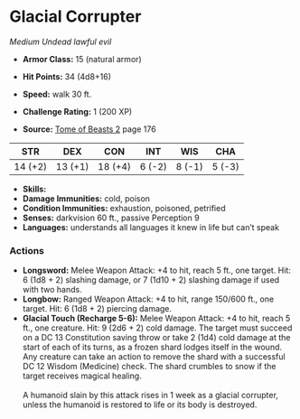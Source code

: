 # Glacial Corrupter

*Medium* *Undead* *lawful evil*

- **Armor Class:** 15 (natural armor)
- **Hit Points:** 34 (4d8+16)
- **Speed:** walk 30 ft.

- **Challenge Rating:** 1 (200 XP)
- **Source:** [Tome of Beasts 2](https://koboldpress.com/kpstore/product/tome-of-beasts-2-for-5th-edition) page 176

| STR | DEX | CON | INT | WIS | CHA |
| --- | --- | --- | --- | --- | --- |
| 14 (+2) | 13 (+1) | 18 (+4) | 6 (-2) | 8 (-1) | 5 (-3) |

- **Skills:** 
- **Damage Immunities:** cold, poison
- **Condition Immunities:** exhaustion, poisoned, petrified
- **Senses:** darkvision 60 ft., passive Perception 9
- **Languages:** understands all languages it knew in life but can’t speak

### Actions

- **Longsword:** Melee Weapon Attack: +4 to hit, reach 5 ft., one target. Hit: 6 (1d8 + 2) slashing damage, or 7 (1d10 + 2) slashing damage if used with two hands.
- **Longbow:** Ranged Weapon Attack: +4 to hit, range 150/600 ft., one target. Hit: 6 (1d8 + 2) piercing damage.
- **Glacial Touch (Recharge 5-6):** Melee Weapon Attack: +4 to hit, reach 5 ft., one creature. Hit: 9 (2d6 + 2) cold damage. The target must succeed on a DC 13 Constitution saving throw or take 2 (1d4) cold damage at the start of each of its turns, as a frozen shard lodges itself in the wound. Any creature can take an action to remove the shard with a successful DC 12 Wisdom (Medicine) check. The shard crumbles to snow if the target receives magical healing.<br><br>A humanoid slain by this attack rises in 1 week as a glacial corrupter, unless the humanoid is restored to life or its body is destroyed.


